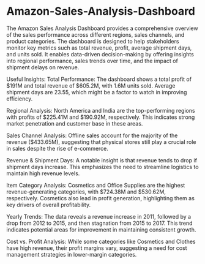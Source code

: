 # Amazon-Sales-Analysis-Dashboard
The Amazon Sales Analysis Dashboard provides a comprehensive overview of the sales performance across different regions, sales channels, and product categories. The dashboard is designed to help stakeholders monitor key metrics such as total revenue, profit, average shipment days, and units sold. It enables data-driven decision-making by offering insights into regional performance, sales trends over time, and the impact of shipment delays on revenue.


Useful Insights:
Total Performance: The dashboard shows a total profit of $191M and total revenue of $605.2M, with 1.6M units sold. Average shipment days are 23.55, which might be a factor to watch in improving efficiency.

Regional Analysis: North America and India are the top-performing regions with profits of $225.41M and $190.92M, respectively. This indicates strong market penetration and customer base in these areas.

Sales Channel Analysis: Offline sales account for the majority of the revenue ($433.65M), suggesting that physical stores still play a crucial role in sales despite the rise of e-commerce.

Revenue & Shipment Days: A notable insight is that revenue tends to drop if shipment days increase. This emphasizes the need to streamline logistics to maintain high revenue levels.

Item Category Analysis: Cosmetics and Office Supplies are the highest revenue-generating categories, with $724.38M and $530.62M, respectively. Cosmetics also lead in profit generation, highlighting them as key drivers of overall profitability.

Yearly Trends: The data reveals a revenue increase in 2011, followed by a drop from 2012 to 2015, and then stagnation from 2015 to 2017. This trend indicates potential areas for improvement in maintaining consistent growth.

Cost vs. Profit Analysis: While some categories like Cosmetics and Clothes have high revenue, their profit margins vary, suggesting a need for cost management strategies in lower-margin categories.
